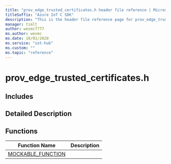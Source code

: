 ```yaml
---                             
title: "prov_edge_trusted_certificates.h header file reference | Microsoft Docs" 
titleSuffix: "Azure IoT C SDK"            
description: "This is the header file reference page for prov_edge_trusted_certificates.h in the Azure IoT C SDK. This SDK is used with Azure IoT Hub and Azure IoT Hub Device Provisioning Service"            
manager: timlt                 
author: wesmc7777              
ms.author: wesmc               
ms.date: 10/01/2020                    
ms.service: "iot-hub"             
ms.custom: ""                
ms.topic: "reference"        
---                            
```


# prov_edge_trusted_certificates.h 

## Includes

## Detailed Description

## Functions

Function Name                  | Description                                
--------------------------------|---------------------------------------------
[MOCKABLE_FUNCTION](./prov-edge-trusted-certificates-h/mockable-function.md)            | 

